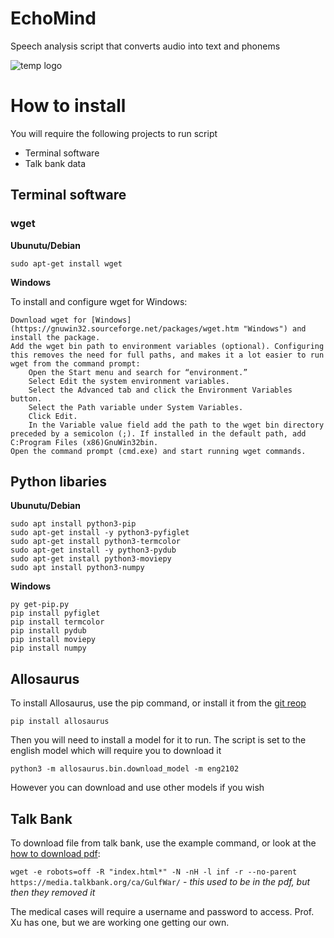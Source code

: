 # EchoMind
Speech analysis script that converts audio into text and phonems
  
    
![temp logo](project_resources/logo_ver2_big "Temp logo")


# How to install
You will require the following projects to run script
- Terminal software
- Talk bank data

## Terminal software

### wget

**Ubunutu/Debian** 

` sudo apt-get install wget `

**Windows**

To install and configure wget for Windows:

    Download wget for [Windows](https://gnuwin32.sourceforge.net/packages/wget.htm "Windows") and install the package.
    Add the wget bin path to environment variables (optional). Configuring this removes the need for full paths, and makes it a lot easier to run wget from the command prompt:
        Open the Start menu and search for “environment.”
        Select Edit the system environment variables.
        Select the Advanced tab and click the Environment Variables button.
        Select the Path variable under System Variables.
        Click Edit.
        In the Variable value field add the path to the wget bin directory preceded by a semicolon (;). If installed in the default path, add C:Program Files (x86)GnuWin32bin.
    Open the command prompt (cmd.exe) and start running wget commands.

## Python libaries

**Ubunutu/Debian**
``` 
sudo apt install python3-pip
sudo apt-get install -y python3-pyfiglet
sudo apt-get install python3-termcolor
sudo apt-get install -y python3-pydub
sudo apt-get install python3-moviepy 
sudo apt install python3-numpy
```

**Windows**
``` 
py get-pip.py
pip install pyfiglet
pip install termcolor
pip install pydub
pip install moviepy
pip install numpy 
```


## Allosaurus
To install Allosaurus, use the pip command, or install it from the [git reop](https://itsfoss.com/markdown-code-block/ "git repo")

` pip install allosaurus `

Then you will need to install a model for it to run. The script is set to the english model which will require you to download it 

` python3 -m allosaurus.bin.download_model -m eng2102 `

However you can download and use other models if you wish

## Talk Bank

To download file from talk bank, use the example command, or look at the [how to download pdf](https://talkbank.org/share/data.html "download pdf"):

` wget -e robots=off -R "index.html*" -N -nH -l inf -r --no-parent https://media.talkbank.org/ca/GulfWar/ ` - *this used to be in the pdf, but then they removed it*

The medical cases will require a username and password to access. Prof. Xu has one, but we are working one getting our own.